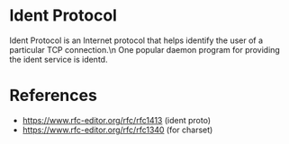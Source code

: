 # Ident Protocol
Ident Protocol is an Internet protocol that helps identify the user of a particular TCP connection.\n
One popular daemon program for providing the ident service is identd.
# References
- https://www.rfc-editor.org/rfc/rfc1413 (ident proto)
- https://www.rfc-editor.org/rfc/rfc1340 (for charset)
